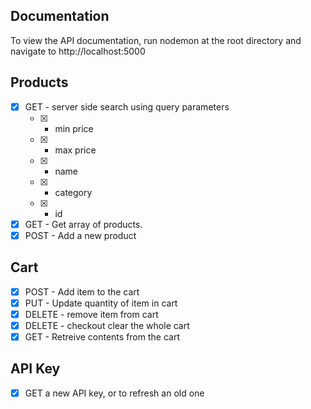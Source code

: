 ## Documentation
To view the API documentation, run nodemon at the root directory and navigate to http://localhost:5000

## Products
- [x] GET - server side search using query parameters
    - [x] - min price
    - [x] - max price
    - [x] - name
    - [x] - category
    - [x] - id
- [x] GET - Get array of products.
- [x] POST - Add a new product

## Cart
- [x] POST - Add item to the cart
- [x] PUT - Update quantity of item in cart
- [x] DELETE - remove item from cart
- [x] DELETE - checkout clear the whole cart
- [x] GET - Retreive contents from the cart

## API Key
- [x] GET a new API key, or to refresh an old one